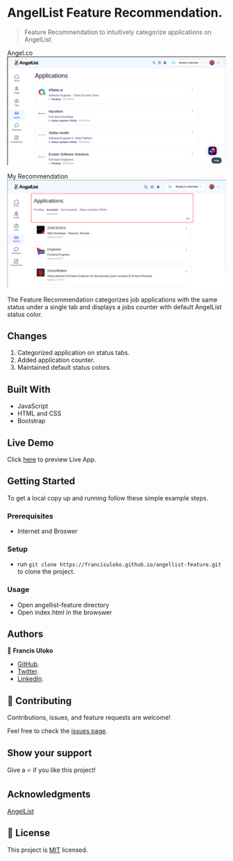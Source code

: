 # AngelList Feature Recommendation.

> Feature Recommendation to intuitively categorize applications on AngelList


Angel.co
![screenshot](./images/angellist.png)

My Recommendation
![Recommendation](./images/recommendation.png)


The Feature Recommendation categorizes job applications with the same status under a single tab and displays a jobs counter with default AngelList status color.

## Changes
1. Categorized application on status tabs.
2. Added application counter.
3. Maintained default status colors.

## Built With

- JavaScript
- HTML and CSS
- Bootstrap

## Live Demo

Click [here](https://francisuloko.github.io/angellist-feature) to preview Live App.


## Getting Started

To get a local copy up and running follow these simple example steps.

### Prerequisites

 - Internet and Broswer

### Setup

  - run `git clone https://francisuloko.github.io/angellist-feature.git` to clone the project.

### Usage
- Open angellist-feature directory
- Open index.html in the browswer


## Authors

👤 **Francis Uloko**
- [GitHub](https://github.com/francisuloko).
- [Twitter](https://twitter.com/francisuloko).
- [LinkedIn](https://linkedin.com/in/francisuloko).

## 🤝 Contributing

Contributions, issues, and feature requests are welcome!

Feel free to check the [issues page](https://francisuloko.github.io/angellist-feature/issues).

## Show your support

Give a ⭐️ if you like this project!

## Acknowledgments

[AngelList](angel.co)

## 📝 License

This project is [MIT](./MIT.md) licensed.
